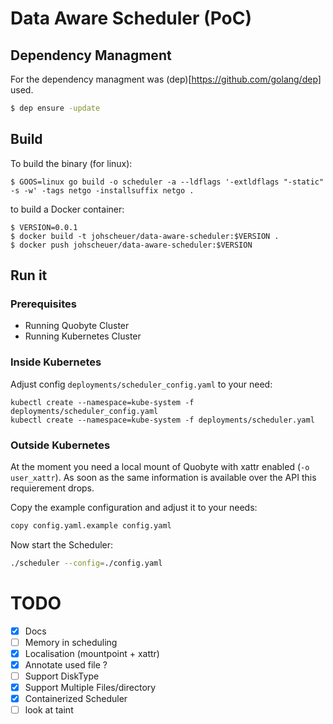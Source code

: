 # Data Aware Scheduler (PoC)

## Dependency Managment

For the dependency managment was (dep)[https://github.com/golang/dep] used.

```bash
$ dep ensure -update
```

## Build

To build the binary (for linux):

```
$ GOOS=linux go build -o scheduler -a --ldflags '-extldflags "-static" -s -w' -tags netgo -installsuffix netgo .
```

to build a Docker container:

```
$ VERSION=0.0.1
$ docker build -t johscheuer/data-aware-scheduler:$VERSION .
$ docker push johscheuer/data-aware-scheduler:$VERSION
```

## Run it 

### Prerequisites

- Running Quobyte Cluster
- Running Kubernetes Cluster

### Inside Kubernetes

Adjust config `deployments/scheduler_config.yaml` to your need:

```
kubectl create --namespace=kube-system -f deployments/scheduler_config.yaml
kubectl create --namespace=kube-system -f deployments/scheduler.yaml
```

### Outside Kubernetes

At the moment you need a local mount of Quobyte with xattr enabled (`-o user_xattr`). As soon as the same information is available over the API this requierement drops.

Copy the example configuration and adjust it to your needs:

```bash
copy config.yaml.example config.yaml
```

Now start the Scheduler:

```bash
./scheduler --config=./config.yaml

```

# TODO

- [X] Docs
- [ ] Memory in scheduling
- [X] Localisation (mountpoint + xattr)
- [X] Annotate used file ?
- [ ] Support DiskType
- [X] Support Multiple Files/directory
- [X] Containerized Scheduler
- [ ] look at taint
